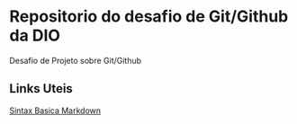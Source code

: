 # Repositorio do desafio de Git/Github da DIO
Desafio de Projeto sobre Git/Github

## Links Uteis
[Sintax Basica Markdown](https://www.markdownguide.org/basic-syntax/)
